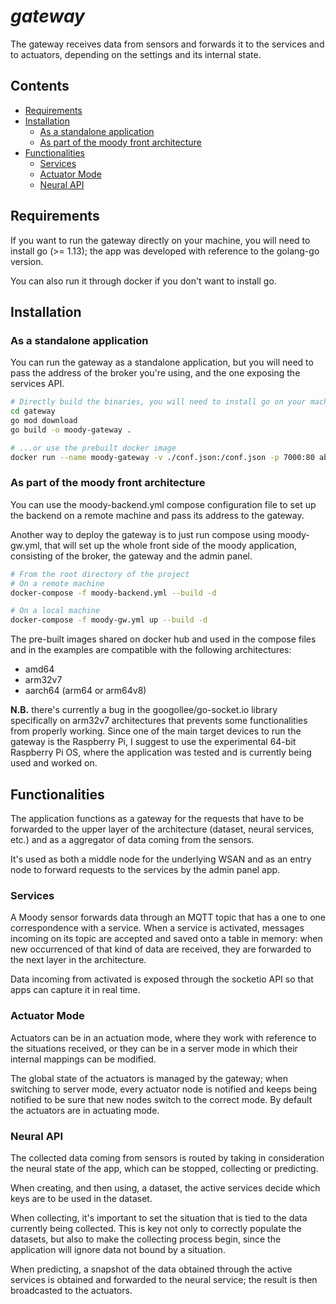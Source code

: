 # *gateway*

The gateway receives data from sensors and forwards it to the services and to actuators, depending on the settings and its internal state.

## Contents
- [Requirements](#requirements)
- [Installation](#installation)
    - [As a standalone application](#as-a-standalone-application)
    - [As part of the moody front architecture](#as-part-of-the-moody-front-architecture)
- [Functionalities](#functionalities)
    - [Services](#services)
    - [Actuator Mode](#actuator-mode)
    - [Neural API](#neural-api)

## Requirements

If you want to run the gateway directly on your machine, you will need to install go (>= 1.13); the app was developed with reference to the golang-go version.

You can also run it through docker if you don't want to install go.

## Installation

### As a standalone application
You can run the gateway as a standalone application, but you will need to pass the address of the broker you're using, and the one exposing the services API. 

```bash
# Directly build the binaries, you will need to install go on your machine
cd gateway
go mod download
go build -o moody-gateway .

# ...or use the prebuilt docker image
docker run --name moody-gateway -v ./conf.json:/conf.json -p 7000:80 abathargh/moody-go-gateway:latest
```

### As part of the moody front architecture

You can use the moody-backend.yml compose configuration file to set up the backend on a remote machine and pass its address to the gateway. 

Another way to deploy the gateway is to just run compose using moody-gw.yml, that will set up the whole front side of the moody application, consisting of the broker, the gateway and the admin panel.

```bash
# From the root directory of the project
# On a remote machine
docker-compose -f moody-backend.yml --build -d

# On a local machine
docker-compose -f moody-gw.yml up --build -d
```

The pre-built images shared on docker hub and used in the compose files and in the examples are compatible with the following architectures:

- amd64
- arm32v7
- aarch64 (arm64 or arm64v8)

**N.B.** there's currently a bug in the googollee/go-socket.io library specifically on arm32v7 architectures that prevents some functionalities from properly working. Since one of the main target devices to run the gateway is the Raspberry Pi, I suggest to use the experimental 64-bit Raspberry Pi OS, where the application was tested and is currently being used and worked on.


## Functionalities

The application functions as a gateway for the requests that have to be forwarded to the upper layer of the architecture (dataset, neural services, etc.) and as a aggregator of data coming from the sensors. 

It's used as both a middle node for the underlying WSAN and as an entry node to forward requests to the services by the admin panel app.


### Services
A Moody sensor forwards data through an MQTT topic that has a one to one correspondence with a service. When a service is activated, messages incoming on its topic are accepted and saved onto a table in memory: when new occurrenced of that kind of data are received, they are forwarded to the next layer in the architecture.

Data incoming from activated is exposed through the socketio API so that apps can capture it in real time.

### Actuator Mode

Actuators can be in an actuation mode, where they work with reference to the situations received, or they can be in a server mode in which their internal mappings can be modified.

The global state of the actuators is managed by the gateway; when switching to server mode, every actuator node is notified and keeps being notified to be sure that new nodes switch to the correct mode. By default the actuators are in actuating mode.

### Neural API

The collected data coming from sensors is routed by taking in consideration the neural state of the app, which can be stopped, collecting or predicting.

When creating, and then using, a dataset, the active services decide which keys are to be used in the dataset.

When collecting, it's important to set the situation that is tied to the data currently being collected. This is key not only to correctly populate the datasets, but also to make the collecting process begin, since the application will ignore data not bound by a situation.

When predicting, a snapshot of the data obtained through the active services is obtained and forwarded to the neural service; the result is then broadcasted to the actuators.
